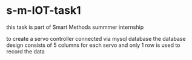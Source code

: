 # s-m-IOT-task1
this task is part of Smart Methods summmer internship

to create a servo controller connected via mysql database
the database design consists of 5 columns for each servo
and only 1 row is used to record the data

